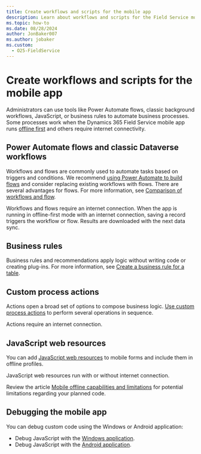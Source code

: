 ```yaml
---
title: Create workflows and scripts for the mobile app
description: Learn about workflows and scripts for the Field Service mobile app.
ms.topic: how-to
ms.date: 08/28/2024
author: JonBaker007
ms.author: jobaker
ms.custom:
  - O25-FieldService
---
```


# Create workflows and scripts for the mobile app

Administrators can use tools like Power Automate flows, classic background workflows, JavaScript, or business rules to automate business processes. Some processes work when the Dynamics 365 Field Service mobile app runs [offline first](/dynamics365/field-service/mobile/work-offline) and others require internet connectivity.

## Power Automate flows and classic Dataverse workflows

Workflows and flows are commonly used to automate tasks based on triggers and conditions. We recommend [using Power Automate to build flows](/power-automate/flow-types) and consider replacing existing workflows with flows. There are several advantages for flows. For more information, see [Comparison of workflows and flow](/power-automate/replace-workflows-with-flows).

Workflows and flows require an internet connection. When the app is running in offline-first mode with an internet connection, saving a record triggers the workflow or flow. Results are downloaded with the next data sync.

## Business rules

Business rules and recommendations apply logic without writing code or creating plug-ins. For more information, see [Create a business rule for a table](/power-apps/maker/data-platform/data-platform-create-business-rule).

## Custom process actions

Actions open a broad set of options to compose business logic. [Use custom process actions](/power-apps/maker/data-platform/actions) to perform several operations in sequence.

Actions require an internet connection.

## JavaScript web resources

You can add [JavaScript web resources](/power-apps/developer/model-driven-apps/script-jscript-web-resources) to mobile forms and include them in offline profiles.

JavaScript web resources run with or without internet connection.

Review the article [Mobile offline capabilities and limitations](/power-apps/mobile/offline-capabilities) for potential limitations regarding your planned code.

## Debugging the mobile app

You can debug custom code using the Windows or Android application:

- Debug JavaScript with the [Windows application](/power-apps/developer/model-driven-apps/clientapi/debug-javascript-code#debug-javascript-in-the-windows-desktop-app).
- Debug JavaScript with the [Android application](/power-apps/developer/model-driven-apps/clientapi/debug-javascript-code#debug-javascript-in-mobile-apps).
